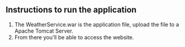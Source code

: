 ## Instructions to run the application

1. The WeatherService.war is the application file, upload the file to a Apache Tomcat Server.
2. From there you'll be able to access the website.